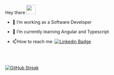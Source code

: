 Hey there   <img src="https://media.giphy.com/media/hvRJCLFzcasrR4ia7z/giphy.gif" width="30px"/>

- :telescope: I’m working as a Software Developer

- 🌱 I’m currently learning Angular and Typescript

- :mailbox:How to reach me: [![Linkedin Badge](https://img.shields.io/badge/-serhatayata1-blue?style=flat&logo=Linkedin&logoColor=white)](https://tr.linkedin.com/in/serhatayata1)

<br>

<br>

[![GitHub Streak](http://github-readme-streak-stats.herokuapp.com?user=serhatayata&theme=dark&background=000000)](https://git.io/streak-stats)

